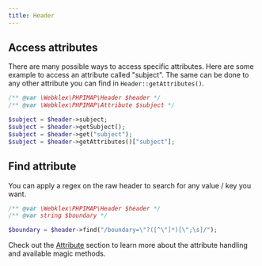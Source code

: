 ```yaml
---
title: Header
---
```


## Access attributes
There are many possible ways to access specific attributes. Here are some example to access an attribute called "subject".
The same can be done to any other attribute you can find in `Header::getAttributes()`.

```php
/** @var \Webklex\PHPIMAP\Header $header */
/** @var \Webklex\PHPIMAP\Attribute $subject */

$subject = $header->subject;
$subject = $header->getSubject();
$subject = $header->get("subject");
$subject = $header->getAttributes()["subject"];
```

## Find attribute
You can apply a regex on the raw header to search for any value / key you want.

```php
/** @var \Webklex\PHPIMAP\Header $header */
/** @var string $boundary */

$boundary = $header->find("/boundary=\"?([^\"]*)[\";\s]/");
```

Check out the [Attribute](../attribute) section to learn more about the attribute handling and available magic methods.
